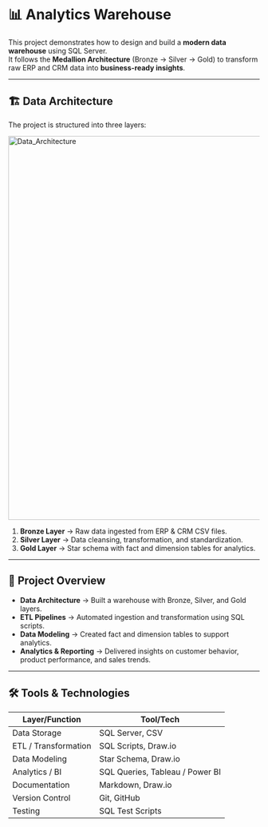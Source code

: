 # 📊 Analytics Warehouse 

This project demonstrates how to design and build a **modern data warehouse** using SQL Server.  
It follows the **Medallion Architecture** (Bronze → Silver → Gold) to transform raw ERP and CRM data into **business-ready insights**.

---

## 🏗️ Data Architecture

The project is structured into three layers:

<img width="1344" height="768" alt="Data_Architecture" src="https://github.com/user-attachments/assets/0639a874-2d46-48b0-b643-115424d5f3cc" />

1. **Bronze Layer** → Raw data ingested from ERP & CRM CSV files.  
2. **Silver Layer** → Data cleansing, transformation, and standardization.  
3. **Gold Layer** → Star schema with fact and dimension tables for analytics.  

---

## 📖 Project Overview

- **Data Architecture** → Built a warehouse with Bronze, Silver, and Gold layers.  
- **ETL Pipelines** → Automated ingestion and transformation using SQL scripts.  
- **Data Modeling** → Created fact and dimension tables to support analytics.  
- **Analytics & Reporting** → Delivered insights on customer behavior, product performance, and sales trends.  

---

## 🛠️ Tools & Technologies

| Layer/Function       | Tool/Tech                                  |
| -------------------- | ------------------------------------------ |
| Data Storage         | SQL Server, CSV                            |
| ETL / Transformation | SQL Scripts, Draw\.io                      |
| Data Modeling        | Star Schema, Draw\.io                      |
| Analytics / BI       | SQL Queries, Tableau / Power BI            |
| Documentation        | Markdown, Draw\.io                         |
| Version Control      | Git, GitHub                                |
| Testing              | SQL Test Scripts                           |







